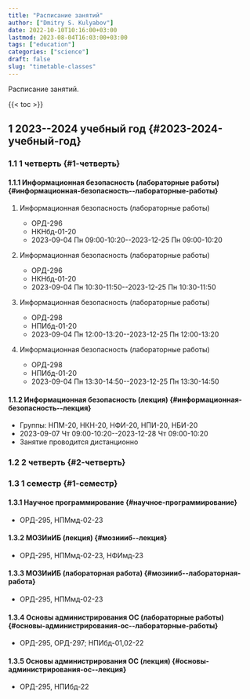 ```yaml
---
title: "Расписание занятий"
author: ["Dmitry S. Kulyabov"]
date: 2022-10-10T10:16:00+03:00
lastmod: 2023-08-04T16:03:00+03:00
tags: ["education"]
categories: ["science"]
draft: false
slug: "timetable-classes"
---
```


Расписание занятий.

<!--more-->

{{< toc >}}


## <span class="section-num">1</span> 2023--2024 учебный год {#2023-2024-учебный-год}


### <span class="section-num">1.1</span> 1 четверть {#1-четверть}


#### <span class="section-num">1.1.1</span> Информационная безопасность (лабораторные работы) {#информационная-безопасность--лабораторные-работы}

<!--list-separator-->

1.  Информационная безопасность (лабораторные работы)

    -   ОРД-296
    -   НКНбд-01-20
    -   2023-09-04 Пн 09:00-10:20--2023-12-25 Пн 09:00-10:20

<!--list-separator-->

2.  Информационная безопасность (лабораторные работы)

    -   ОРД-296
    -   НКНбд-01-20
    -   2023-09-04 Пн 10:30-11:50--2023-12-25 Пн 10:30-11:50

<!--list-separator-->

3.  Информационная безопасность (лабораторные работы)

    -   ОРД-298
    -   НПИбд-01-20
    -   2023-09-04 Пн 12:00-13:20--2023-12-25 Пн 12:00-13:20

<!--list-separator-->

4.  Информационная безопасность (лабораторные работы)

    -   ОРД-298
    -   НПИбд-01-20
    -   2023-09-04 Пн 13:30-14:50--2023-12-25 Пн 13:30-14:50


#### <span class="section-num">1.1.2</span> Информационная безопасность (лекция) {#информационная-безопасность--лекция}

-   Группы: НПМ-20, НКН-20, НФИ-20, НПИ-20, НБИ-20
-   2023-09-07 Чт 09:00-10:20--2023-12-28 Чт 09:00-10:20
-   Занятие проводится дистанционно


### <span class="section-num">1.2</span> 2 четверть {#2-четверть}


### <span class="section-num">1.3</span> 1 семестр {#1-семестр}


#### <span class="section-num">1.3.1</span> Научное программирование {#научное-программирование}

-   ОРД-295, НПМмд-02-23


#### <span class="section-num">1.3.2</span> МОЗИиИБ (лекция) {#мозиииб--лекция}

-   ОРД-295, НПМмд-02-23, НФИмд-23


#### <span class="section-num">1.3.3</span> МОЗИиИБ (лабораторная работа) {#мозиииб--лабораторная-работа}

-   ОРД-295, НПМмд-02-23


#### <span class="section-num">1.3.4</span> Основы администрирования ОС (лабораторные работы) {#основы-администрирования-ос--лабораторные-работы}

-   ОРД-295, ОРД-297; НПИбд-01,02-22


#### <span class="section-num">1.3.5</span> Основы администрирования ОС (лекция) {#основы-администрирования-ос--лекция}

-   ОРД-295, НПИбд-22
